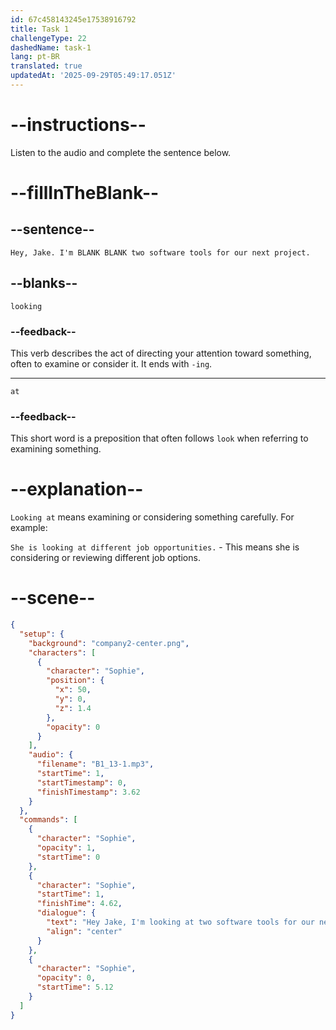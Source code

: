 ```yaml
---
id: 67c458143245e17538916792
title: Task 1
challengeType: 22
dashedName: task-1
lang: pt-BR
translated: true
updatedAt: '2025-09-29T05:49:17.051Z'
---
```


<!-- (Audio) Sophie: Hey, Jake. I'm looking at two software tools for our next project. -->

# --instructions--

Listen to the audio and complete the sentence below.

# --fillInTheBlank--

## --sentence--

`Hey, Jake. I'm BLANK BLANK two software tools for our next project.`

## --blanks--

`looking`

### --feedback--

This verb describes the act of directing your attention toward something, often to examine or consider it. It ends with `-ing`.

---

`at`

### --feedback--

This short word is a preposition that often follows `look` when referring to examining something.

# --explanation--

`Looking at` means examining or considering something carefully. For example:

`She is looking at different job opportunities.` - This means she is considering or reviewing different job options.

# --scene--

```json
{
  "setup": {
    "background": "company2-center.png",
    "characters": [
      {
        "character": "Sophie",
        "position": {
          "x": 50,
          "y": 0,
          "z": 1.4
        },
        "opacity": 0
      }
    ],
    "audio": {
      "filename": "B1_13-1.mp3",
      "startTime": 1,
      "startTimestamp": 0,
      "finishTimestamp": 3.62
    }
  },
  "commands": [
    {
      "character": "Sophie",
      "opacity": 1,
      "startTime": 0
    },
    {
      "character": "Sophie",
      "startTime": 1,
      "finishTime": 4.62,
      "dialogue": {
        "text": "Hey Jake, I'm looking at two software tools for our next project.",
        "align": "center"
      }
    },
    {
      "character": "Sophie",
      "opacity": 0,
      "startTime": 5.12
    }
  ]
}
```
